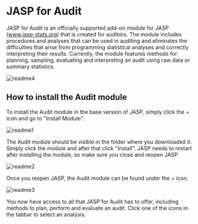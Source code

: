 # JASP for Audit

JASP for Audit is an officially supported add-on module for JASP (www.jasp-stats.org) that is created for auditors. The module includes procedures and analyses that can be used in auditing and eliminates the difficulties that arise from programming statistical analyses and correctly interpreting their results. Currently, the module features methods for planning, sampling, evaluating and interpreting an audit using raw data or summary statistics.

![readme4](https://user-images.githubusercontent.com/25059399/51112948-bce98d00-1800-11e9-8cc4-26d71005ac94.PNG)

## How to install the Audit module

To install the Audit module in the base version of JASP, simply click the + icon and go to "Install Module".

![readme1](https://user-images.githubusercontent.com/25059399/49870101-a96a9100-fe12-11e8-9e58-93086ac54a79.png)

The Audit module should be visible in the folder where you downloaded it. Simply click the module and after that click "Install". JASP needs to restart after installing the module, so make sure you close and reopen JASP.

![readme2](https://user-images.githubusercontent.com/25059399/51112955-c2df6e00-1800-11e9-867e-f407dbd2a406.PNG)

Once you reopen JASP, the Audit module can be found under the + icon.

![readme3](https://user-images.githubusercontent.com/25059399/49870392-81c7f880-fe13-11e8-80ee-dff3cd12d9a4.png)

You now have access to all that JASP for Audit has to offer, including methods to plan, perform and evaluate an audit. Click one of the icons in the tabbar to select an analysis.
